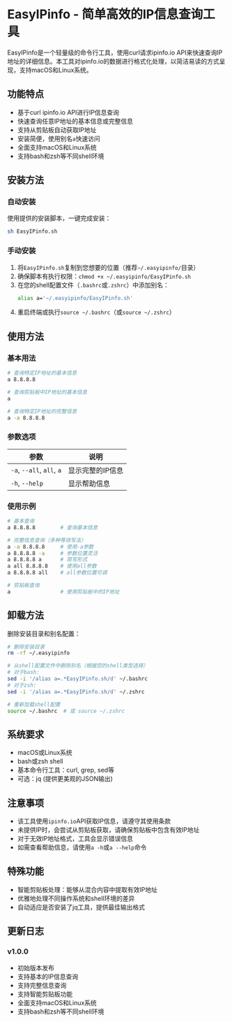 # EasyIPinfo - 简单高效的IP信息查询工具

EasyIPinfo是一个轻量级的命令行工具，使用curl请求ipinfo.io API来快速查询IP地址的详细信息。本工具对ipinfo.io的数据进行格式化处理，以简洁易读的方式呈现，支持macOS和Linux系统。

## 功能特点

- 基于curl ipinfo.io API进行IP信息查询
- 快速查询任意IP地址的基本信息或完整信息
- 支持从剪贴板自动获取IP地址
- 安装简便，使用别名`a`快速访问
- 全面支持macOS和Linux系统
- 支持bash和zsh等不同shell环境

## 安装方法

### 自动安装

使用提供的安装脚本，一键完成安装：

```bash
sh EasyIPinfo.sh
```

### 手动安装

1. 将`EasyIPinfo.sh`复制到您想要的位置（推荐`~/.easyipinfo/`目录）
2. 确保脚本有执行权限：`chmod +x ~/.easyipinfo/EasyIPinfo.sh`
3. 在您的shell配置文件（`.bashrc`或`.zshrc`）中添加别名：
   ```bash
   alias a='~/.easyipinfo/EasyIPinfo.sh'
   ```
4. 重启终端或执行`source ~/.bashrc`（或`source ~/.zshrc`）

## 使用方法

### 基本用法

```bash
# 查询特定IP地址的基本信息
a 8.8.8.8

# 查询剪贴板中IP地址的基本信息
a

# 查询特定IP地址的完整信息
a -a 8.8.8.8
```

### 参数选项

| 参数 | 说明 |
|------|------|
| `-a`, `--all`, `all`, `a` | 显示完整的IP信息 |
| `-h`, `--help` | 显示帮助信息 |

### 使用示例

```bash
# 基本查询
a 8.8.8.8        # 查询基本信息

# 完整信息查询（多种等效写法）
a -a 8.8.8.8     # 使用-a参数
a 8.8.8.8 -a     # 参数位置灵活
a 8.8.8.8 a      # 简写形式
a all 8.8.8.8    # 使用all参数
a 8.8.8.8 all    # all参数位置可调

# 剪贴板查询
a                # 使用剪贴板中的IP地址
```

## 卸载方法

删除安装目录和别名配置：

```bash
# 删除安装目录
rm -rf ~/.easyipinfo

# 从shell配置文件中删除别名（根据您的shell类型选择）
# 对于bash:
sed -i '/alias a=.*EasyIPinfo.sh/d' ~/.bashrc
# 对于zsh:
sed -i '/alias a=.*EasyIPinfo.sh/d' ~/.zshrc

# 重新加载shell配置
source ~/.bashrc  # 或 source ~/.zshrc
```

## 系统要求

- macOS或Linux系统
- bash或zsh shell
- 基本命令行工具：curl, grep, sed等
- 可选：jq (提供更美观的JSON输出)

## 注意事项

- 该工具使用`ipinfo.io`API获取IP信息，请遵守其使用条款
- 未提供IP时，会尝试从剪贴板获取，请确保剪贴板中包含有效IP地址
- 对于无效IP地址格式，工具会显示错误信息
- 如需查看帮助信息，请使用`a -h`或`a --help`命令

## 特殊功能

- 智能剪贴板处理：能够从混合内容中提取有效IP地址
- 优雅地处理不同操作系统和shell环境的差异
- 自动适应是否安装了jq工具，提供最佳输出格式


## 更新日志

### v1.0.0
- 初始版本发布
- 支持基本的IP信息查询
- 支持完整信息查询
- 支持智能剪贴板功能
- 全面支持macOS和Linux系统
- 支持bash和zsh等不同shell环境 